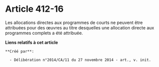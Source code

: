 # Article 412-16

Les allocations directes aux programmes de courts ne peuvent être attribuées pour des œuvres au titre desquelles une
allocation directe aux programmes complets a été attribuée.

**Liens relatifs à cet article**

	**Créé par**:

	  - Délibération n°2014/CA/11 du 27 novembre 2014 - art., v. init.
